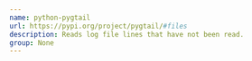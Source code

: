 ```yaml
---
name: python-pygtail
url: https://pypi.org/project/pygtail/#files
description: Reads log file lines that have not been read.
group: None
---
```

